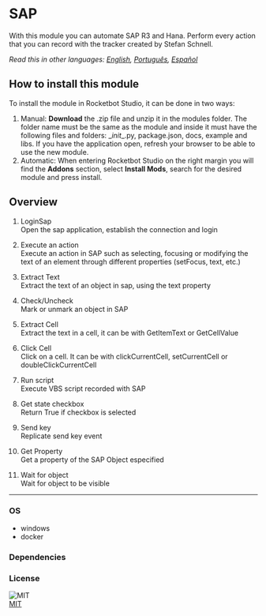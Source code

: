 



# SAP
  
With this module you can automate SAP R3 and Hana. Perform every action that you can record with the tracker created by Stefan Schnell.  

*Read this in other languages: [English](README.md), [Português](README.pr.md), [Español](README.es.md)*

## How to install this module
  
To install the module in Rocketbot Studio, it can be done in two ways:
1. Manual: __Download__ the .zip file and unzip it in the modules folder. The folder name must be the same as the module and inside it must have the following files and folders: \__init__.py, package.json, docs, example and libs. If you have the application open, refresh your browser to be able to use the new module.
2. Automatic: When entering Rocketbot Studio on the right margin you will find the **Addons** section, select **Install Mods**, search for the desired module and press install.  


## Overview


1. LoginSap  
Open the sap application, establish the connection and login

2. Execute an action  
Execute an action in SAP such as selecting, focusing or modifying the text of an element through different properties (setFocus, text, etc.)

3. Extract Text  
Extract the text of an object in sap, using the text property

4. Check/Uncheck  
Mark or unmark an object in SAP

5. Extract Cell  
Extract the text in a cell, it can be with GetItemText or GetCellValue

6. Click Cell  
Click on a cell. It can be with clickCurrentCell, setCurrentCell or doubleClickCurrentCell

7. Run script  
Execute VBS script recorded with SAP

8. Get state checkbox  
Return True if checkbox is selected

9. Send key  
Replicate send key event

10. Get Property  
Get a property of the SAP Object especified

11. Wait for object  
Wait for object to be visible  




----
### OS

- windows
- docker

### Dependencies

### License
  
![MIT](https://camo.githubusercontent.com/107590fac8cbd65071396bb4d04040f76cde5bde/687474703a2f2f696d672e736869656c64732e696f2f3a6c6963656e73652d6d69742d626c75652e7376673f7374796c653d666c61742d737175617265)  
[MIT](http://opensource.org/licenses/mit-license.ph)